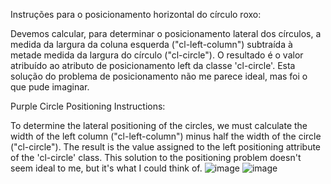 Instruções para o posicionamento horizontal do círculo roxo:

Devemos calcular, para determinar o posicionamento lateral dos círculos, a medida da largura da coluna esquerda ("cl-left-column") subtraída à metade medida da largura do círculo ("cl-circle"). O resultado é o valor atribuído ao atributo de posicionamento left da classe 'cl-circle'. Esta solução do problema de posicionamento não me parece ideal, mas foi o que pude imaginar.

Purple Circle Positioning Instructions:

To determine the lateral positioning of the circles, we must calculate the width of the left column ("cl-left-column") minus half the width of the circle ("cl-circle"). The result is the value assigned to the left positioning attribute of the 'cl-circle' class. 
This solution to the positioning problem doesn't seem ideal to me, but it's what I could think of.
![image](https://github.com/user-attachments/assets/1621b71c-3db8-465a-a453-2e6aff2741e8)
![image](https://github.com/user-attachments/assets/65de501b-33ab-4cec-914a-80b73f14b231)
